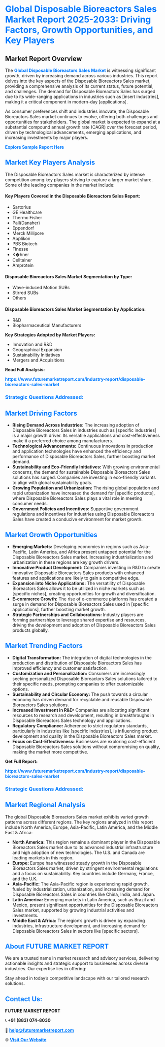 <h1 style="color: #007BFF;">Global Disposable Bioreactors Sales Market Report 2025-2033: Driving Factors, Growth Opportunities, and Key Players</h1>

<section id="overview">
<h2>Market Report Overview</h2>
<p>The <a href="https://www.futuremarketreport.com/industry-report/disposable-bioreactors-sales-market" style="color: #007BFF; text-decoration: none;"><strong>Global Disposable Bioreactors Sales Market</strong></a> is witnessing significant growth, driven by increasing demand across various industries. This report delves into the key aspects of the Disposable Bioreactors Sales market, providing a comprehensive analysis of its current status, future potential, and challenges. The demand for Disposable Bioreactors Sales has surged due to its wide-ranging applications in industries such as [insert industries], making it a critical component in modern-day [applications].</p>
<p>As consumer preferences shift and industries innovate, the Disposable Bioreactors Sales market continues to evolve, offering both challenges and opportunities for stakeholders. The global market is expected to expand at a substantial compound annual growth rate (CAGR) over the forecast period, driven by technological advancements, emerging applications, and increasing investments by major players.</p>
</section>

<section id="overview">
<p><a href="https://www.futuremarketreport.com/request-sample/reportId=108972" style="color: #007BFF; text-decoration: none;"><strong>Explore Sample Report Here</strong></a></p>
</section>

<section id="key-players">
<h2 style="color: #007BFF;">Market Key Players Analysis</h2>
<p>The Disposable Bioreactors Sales market is characterized by intense competition among key players striving to capture a larger market share. Some of the leading companies in the market include:</p>
<h4>Key Players Covered in the Disposable Bioreactors Sales Report:</h4>
<ul><li>Sartorius</li><li>GE Healthcare</li><li>Thermo Fisher</li><li>Pall(Danaher)</li><li>Eppendorf</li><li>Merck Millipore</li><li>Applikon</li><li>PBS Biotech</li><li>Finesse</li><li>K�hner</li><li>Celltainer</li><li>Amprotein</li></ul>
<h4>Disposable Bioreactors Sales Market Segmentation by Type:</h4>
<ul><li>Wave-induced Motion SUBs</li><li>Stirred SUBs</li><li>Others</li></ul>

<h4>Disposable Bioreactors Sales Market Segmentation by Application:</h4>
<ul><li>R&amp;D</li><li>Biopharmaceutical Manufacturers</li></ul>
<p><strong>Key Strategies Adopted by Market Players:</strong></p>
<ul>
<li>Innovation and R&D</li>
<li>Geographical Expansion</li>
<li>Sustainability Initiatives</li>
<li>Mergers and Acquisitions</li>
</ul>
</section>

<section>
<p><strong>Read Full Analysis: </strong></p><a href="https://www.futuremarketreport.com/industry-report/disposable-bioreactors-sales-market" style="color: #007BFF; text-decoration: none;"><strong>https://www.futuremarketreport.com/industry-report/disposable-bioreactors-sales-market</strong></a>
<h3 style="color: #007BFF;">Strategic Questions Addressed:</h3>
</section>

<section id="driving-factors">
<h2 style="color: #007BFF;">Market Driving Factors</h2>
<ul>
<li><strong>Rising Demand Across Industries:</strong> The increasing adoption of Disposable Bioreactors Sales in industries such as [specific industries] is a major growth driver. Its versatile applications and cost-effectiveness make it a preferred choice among manufacturers.</li>
<li><strong>Technological Advancements:</strong> Continuous innovations in production and application technologies have enhanced the efficiency and performance of Disposable Bioreactors Sales, further boosting market demand.</li>
<li><strong>Sustainability and Eco-Friendly Initiatives:</strong> With growing environmental concerns, the demand for sustainable Disposable Bioreactors Sales solutions has surged. Companies are investing in eco-friendly variants to align with global sustainability goals.</li>
<li><strong>Growing Population and Urbanization:</strong> The rising global population and rapid urbanization have increased the demand for [specific products], where Disposable Bioreactors Sales plays a vital role in meeting consumer needs.</li>
<li><strong>Government Policies and Incentives:</strong> Supportive government regulations and incentives for industries using Disposable Bioreactors Sales have created a conducive environment for market growth.</li>
</ul>
</section>

<section id="growth-opportunities">
<h2 style="color: #007BFF;">Market Growth Opportunities</h2>
<ul>
<li><strong>Emerging Markets:</strong> Developing economies in regions such as Asia-Pacific, Latin America, and Africa present untapped potential for the Disposable Bioreactors Sales market. Increasing industrialization and urbanization in these regions are key growth drivers.</li>
<li><strong>Innovative Product Development:</strong> Companies investing in R&D to create innovative Disposable Bioreactors Sales products with enhanced features and applications are likely to gain a competitive edge.</li>
<li><strong>Expansion into Niche Applications:</strong> The versatility of Disposable Bioreactors Sales allows it to be utilized in niche markets such as [specific niches], creating opportunities for growth and diversification.</li>
<li><strong>E-commerce Growth:</strong> The rise of e-commerce platforms has created a surge in demand for Disposable Bioreactors Sales used in [specific applications], further boosting market growth.</li>
<li><strong>Strategic Partnerships and Collaborations:</strong> Industry players are forming partnerships to leverage shared expertise and resources, driving the development and adoption of Disposable Bioreactors Sales products globally.</li>
</ul>
</section>

<section id="trending-factors">
<h2 style="color: #007BFF;">Market Trending Factors</h2>
<ul>
<li><strong>Digital Transformation:</strong> The integration of digital technologies in the production and distribution of Disposable Bioreactors Sales has improved efficiency and customer satisfaction.</li>
<li><strong>Customization and Personalization:</strong> Consumers are increasingly seeking personalized Disposable Bioreactors Sales solutions tailored to their specific needs, prompting companies to offer customizable options.</li>
<li><strong>Sustainability and Circular Economy:</strong> The push towards a circular economy has driven demand for recyclable and reusable Disposable Bioreactors Sales solutions.</li>
<li><strong>Increased Investment in R&D:</strong> Companies are allocating significant resources to research and development, resulting in breakthroughs in Disposable Bioreactors Sales technology and applications.</li>
<li><strong>Regulatory Compliance:</strong> Adherence to strict regulatory standards, particularly in industries like [specific industries], is influencing product development and quality in the Disposable Bioreactors Sales market.</li>
<li><strong>Focus on Cost-Effectiveness:</strong> Businesses are exploring cost-efficient Disposable Bioreactors Sales solutions without compromising on quality, making the market more competitive.</li>
</ul>
</section>

<section>
<p><strong>Get Full Report: </strong></p><a href="https://www.futuremarketreport.com/industry-report/disposable-bioreactors-sales-market" style="color: #007BFF; text-decoration: none;"><strong>https://www.futuremarketreport.com/industry-report/disposable-bioreactors-sales-market</strong></a>
<h3 style="color: #007BFF;">Strategic Questions Addressed:</h3>
</section>


<section id="regional-analysis">
<h2 style="color: #007BFF;">Market Regional Analysis</h2>
<p>The global Disposable Bioreactors Sales market exhibits varied growth patterns across different regions. The key regions analyzed in this report include North America, Europe, Asia-Pacific, Latin America, and the Middle East & Africa:</p>
<ul>
<li><strong>North America:</strong> This region remains a dominant player in the Disposable Bioreactors Sales market due to its advanced industrial infrastructure and high adoption of new technologies. The U.S. and Canada are leading markets in this region.</li>
<li><strong>Europe:</strong> Europe has witnessed steady growth in the Disposable Bioreactors Sales market, driven by stringent environmental regulations and a focus on sustainability. Key countries include Germany, France, and the U.K.</li>
<li><strong>Asia-Pacific:</strong> The Asia-Pacific region is experiencing rapid growth, fueled by industrialization, urbanization, and increasing demand for Disposable Bioreactors Sales in countries like China, India, and Japan.</li>
<li><strong>Latin America:</strong> Emerging markets in Latin America, such as Brazil and Mexico, present significant opportunities for the Disposable Bioreactors Sales market, supported by growing industrial activities and investments.</li>
<li><strong>Middle East & Africa:</strong> The region’s growth is driven by expanding industries, infrastructure development, and increasing demand for Disposable Bioreactors Sales in sectors like [specific sectors].</li>
</ul>
</section>

<footer>
<h2 style="color: #007BFF;">About FUTURE MARKET REPORT</h2>
<p>We are a trusted name in market research and advisory services, delivering actionable insights and strategic support to businesses across diverse industries. Our expertise lies in offering:</p>

<p>Stay ahead in today’s competitive landscape with our tailored research solutions.</p>

<h2 style="color: #007BFF;">Contact Us:</h2>
<p><strong>FUTURE MARKET REPORT</strong></p>
<p>📞 <strong>+91 (883) 074-8030</strong></p>
<p>📧 <strong><a href="mailto:help@futuremarketreport.com" style="color: #007BFF;">help@futuremarketreport.com</a></strong></p>
<p>🌐 <strong><a href="https://www.futuremarketreport.com/" style="color: #007BFF;">Visit Our Website</a></strong></p>
</footer>